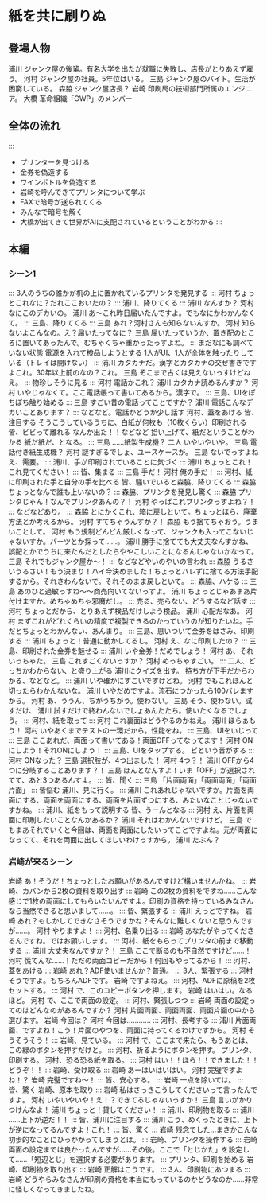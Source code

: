 # 紙を共に刷りぬ
## 登場人物
浦川    ジャンク屋の後輩。有名大学を出たが就職に失敗し、店長がとりあえず雇う。
河村    ジャンク屋の社員。5年位はいる。
三島    ジャンク屋のバイト。生活が困窮している。
森脇    ジャンク屋店長？
岩崎    印刷局の技術部門所属のエンジニア。
大橋    革命組織「GWP」のメンバー

## 全体の流れ

:::
- プリンターを見つける
- 金券を偽造する
- ワインボトルを偽造する
- 岩崎を呼んできてプリンタについて学ぶ
- FAXで暗号が送られてくる
- みんなで暗号を解く
- 大橋が出てきて世界がAIに支配されているということがわかる
:::

## 本編
### シーン1

:::
3人のうちの誰かが机の上に置かれているプリンタを発見する
:::
河村    ちょっとこれなに？だれここおいたの？
:::
浦川、降りてくる
:::
浦川    なんすか？
河村    なにこのデカいの。
浦川    あ～これ昨日届いたんですよ。でもなにかわかんなくて。
:::
三島、降りてくる
:::
三島    あれ？河村さんも知らないんすか。
河村    知らないよこんなの。え？届いたってなに？
三島    届いたっていうか、置き配のところに置いてあったんで。むちゃくちゃ重かったっすよね。
:::
まだなにも調べていない状態
電源を入れて検品しようとする
1人がUI、1人が全体を触ったりしている（トレイは開けない）
:::
浦川    カタカナだ。漢字とカタカナの交ぜ書きですよこれ。30年以上前のなの？これ。
三島    そこまで古くは見えないっすけどねえ。
:::
物珍しそうに見る
:::
河村    電話かこれ？
浦川    カタカナ読めるんすか？
河村    いやじゃなくて。ここ電話帳って書いてあるから。漢字で。
:::
三島、UIをぽちぽち触り始める
:::
三島    すごい昔の電話ってことですか？
浦川    電話こんなデカいことあります？
:::
などなど。電話かどうか少し話す
河村、蓋をあける
皆、注目する
そうこうしているうちに、白紙が何枚も（10枚くらい）印刷される
皆、ビビって離れる
なんか出た！！などなど
拾い上げて、紙だということがわかる
紙だ紙だ、となる。
:::
三島    ……紙製生成機？
二人    いやいやいや。
三島    電話付き紙生成機？
河村    謎すぎるでしょ、ユースケースが。
三島    ないでっすよねえ、需要。
:::
浦川、手が印刷されていることに気づく
:::
浦川    ちょっとこれ！これ見てください！
:::
皆、集まる
:::
三島    手だ！
河村    俺の手だ！
:::
河村、紙に印刷された手と自分の手を比べる
皆、騒いでいると森脇、降りてくる
:::
森脇    ちょっとなんで誰も上いないの？
:::
森脇、プリンタを発見し驚く
:::
森脇    プリンタじゃん！なんでプリンタあんの？！
河村    やっぱこれプリンタっすよね？！
:::
などなどあり。
:::
森脇    とにかくこれ、箱に戻しといて。ちょっとほら、廃棄方法とか考えるから。
河村    すてちゃうんすか？！
森脇    もう捨てちゃおう。うまいことして。
河村    もう規制どんどん厳しくなって、ジャンクも入ってこないじゃないすか。パーツとか採って……。
浦川    勝手に捨てても大丈夫なんすかね、誤配とかでうちに来たんだとしたらややこしいことになるんじゃないかなって。
三島    それでもジャンク屋か～！
:::
などなどやいのやいの言われ
:::
森脇    うるさいうるさい！もう決まり！ハイ今決めました！ちょっとバレずに捨てる方法手配するから。それさわんないで。それそのまま戻しといて。
:::
森脇、ハケる
:::
三島    あのひと過敏っすね～～商売向いてないっすよ。
浦川    ちょっとじゃあまあ片付けますか。めちゃめちゃ邪魔だし。
:::
売る、売らない、どうするなど話す
:::
河村    ちょっとだから、とりあえず検品だけしよう検品。
浦川    心配だなあ。
河村    まずこれがどれくらいの精度で複製できるのかっていうのが知りたいね。手だとちょっとわかんない、あんまり。
:::
三島、思いついて金券をはさみ、印刷する
:::
浦川    ちょっと！普通に動かしてるし。
河村    え、なに印刷したの？
:::
三島、印刷された金券を魅せる
:::
浦川    いや金券！だめでしょう！
河村    あ、それいっちゃた。
三島    これすごくないっすか？
河村    めっちゃすごい。
:::
二人、どっちかわからない、と盛り上がる
浦川にクイズを出す。
持ち方が下手だからわかる、などなど。
:::
浦川    いや確かにすごいですけどね。
河村    でもこれほんと切ったらわかんないな。
浦川    いやだめですよ。流石につかったら100バレますから。
河村    あ、ううん、ちがうちがう。使わない。
三島    そう、使わない。試すだけ、
浦川    試すだけで終わんないでしょあんたたち。使いたくなるでしょう。
:::
河村、紙を取って
:::
河村    これ裏面はどうやるのかねえ。
浦川    ほらぁもう！
河村    いやあくまでテストの一環だから。性能をね。
:::
三島、UIをいじって
:::
三島    ここあれだ、両面って書いてある！両面OFFってなってます！
河村    ONにしよう！それONにしよう！
:::
三島、UIをタップする。
ピという音がする
:::
河村    ONなった？
三島    選択肢が、4つ出ました！
河村    4つ？！
浦川    OFFから4つに分岐することあります？！
三島    ほんとなんすよ！いま「OFF」が選択されてて、あと3つあるんすよ。
:::
皆、聞く
:::
三島    「片面両面」「両面両面」「両面片面」
:::
皆悩む
浦川、見に行く。
:::
浦川    これあれじゃないですか。片面を両面にする、両面を両面にする、両面を片面ずつにする、みたいなことじゃないですかね。
:::
浦川、紙をもって説明する
皆、うーんとなる
:::
河村    え、片面を両面に印刷したいことなんかあるか？
浦川    それはわかんないですけど。
三島    でもまあそれでいくと今回は、両面を両面にしたいってことですよね。元が両面になってて、それを両面に出してほしいわけっすから。
浦川    たぶん？

### 岩崎が来るシーン
<!-- 



浦川    持ってないって言ったのは、僕らは持っていないっていう意味でいったんですよ。
岩崎    そうですか……では誰が持ってるんですか？
河村    店長です！
岩崎    そうですか、店長でしたか。

 -->

岩崎    あ！そうだ！ちょっとしたお願いがあるんですけど構いませんかね。
:::
岩崎、カバンから2枚の資料を取り出す
:::
岩崎    この2枚の資料をですね……こんな感じで1枚の両面にしてもらいたいんですよ。印刷の資格を持っているみなさんなら当然できると思いまして……。
:::
皆、緊張する
:::
浦川    えっとですね。
岩崎    あれ？もしかしてできなさそうですかね？そんなに難しくないと思うんですが……。
河村    やりますよ！
:::
河村、名乗り出る
:::
岩崎    あなたがやってくださるんですね。ではお願いします。
:::
河村、紙をもらってプリンタの前まで移動する
:::
浦川    大丈夫なんですか？！
三島    ここで断るのも不自然ですけど……！
河村    慌てんな……！ただの両面コピーだから！何回もやってるから！
:::
河村、蓋をあける
:::
岩崎    あれ？ADF使いませんか？普通。
:::
3人、緊張する
:::
河村    そうですよ。もちろんADFです。
岩崎    ですよねえ。
:::
河村、ADFに原稿を2枚セットする。
:::
河村    で、このコピーボタンを押します。
岩崎    はいはい。なるほど。
河村    で、ここで両面の設定。
:::
河村、緊張しつつ
:::
岩崎    両面の設定ってのはどんなのがあるんですか？
河村    片面両面、両面両面、両面片面の中から選びます。
岩崎    今回は？
河村    今回は…………
:::
河村、長考する
:::
浦川    片面両面、ですよね！こう！片面のやつを、両面に持ってくるわけですから。
河村    そうそうそう！
:::
岩崎、見ている。
:::
河村    で、ここまで来たら、もうあとは、この緑のボタンを押すだけと。
:::
河村、祈るようにボタンを押す。
プリンタ、印刷する。
河村、恐る恐る紙を取る。
:::
河村    はい！！ほら！！できました！！どうぞ！！
:::
岩崎、受け取る
:::
岩崎    あーはいはいはい。
河村    完璧ですよね！？
岩崎    完璧ですね～！
:::
皆、安心する。
:::
岩崎    一点を除いては。
:::
皆、驚く
岩崎、原本を取り
:::
岩崎    私はさっきこうしてくださいって言ったんですよ。
河村    いやいやいや！え！？できてるじゃないっすか！
三島    言いがかりつけんなよ！
浦川    ちょっと！貸してください！
:::
浦川、印刷物を取る
:::
浦川    ……上下が逆だ！！
:::
皆、浦川に注目する
:::
浦川    こう、めくったときに、上下が逆になってるんですよ！これ！
:::
皆、驚く
:::
岩崎    残念でした…まさかこんな初歩的なことにひっかかってしまうとは。
:::
岩崎、プリンタを操作する
:::
岩崎    両面の設定までは良かったんですが……その後。ここで「とじかた」を設定して……「短辺とじ」を選択する必要があります。
:::
プリンタ、印刷を始める
岩崎、印刷物を取り出す
:::
岩崎    正解はこうです。
:::
3人、印刷物にあつまる
:::
岩崎    どうやらみなさんが印刷の資格を本当にもっているのかどうなのか……非常に怪しくなってきましたね。

